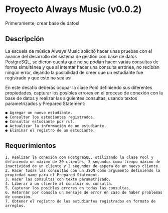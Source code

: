 # Proyecto Always Music (v0.0.2)
Primeramente, crear base de datos!
## Descripción
La escuela de música Always Music solicitó hacer unas pruebas con el avance del desarrollo del sistema de gestión con base de datos PostgreSQL, se dieron cuenta que no se podían hacer varias consultas de forma simultánea y que al intentar hacer una consulta errónea, no recibían ningún error, dejando la posibilidad de creer que un estudiante fue registrado y que esto no sea así.

En este desafío deberás ocupar la clase Pool definiendo sus diferentes propiedades, capturar los posibles errores en el proceso de conexión con la base de datos y realizar las siguientes consultas, usando textos parametrizados y Prepared Statement:

    ● Agregar un nuevo estudiante.    
    ● Consultar los estudiantes registrados.    
    ● Consultar estudiante por rut.    
    ● Actualizar la información de un estudiante.    
    ● Eliminar el registro de un estudiante.    
    
## Requerimientos
    1. Realizar la conexión con PostgreSQL, utilizando la clase Pool y definiendo un máximo de 20 clientes, 5 segundos como tiempo máximo de inactividad de un cliente y 2 segundos de espera de un nuevo cliente.    
    2. Hacer todas las consultas con un JSON como argumento definiendo la propiedad name para el Prepared Statement.    
    3. Hacer las consultas con texto parametrizado.    
    4. Liberar a un cliente al concluir su consulta.    
    5. Capturar los posibles errores en todas las consultas.    
    6. Retornar por consola un mensaje de error en caso de haber problemas de conexión.    
    7. Obtener el registro de los estudiantes registrados en formato de arreglos.    
